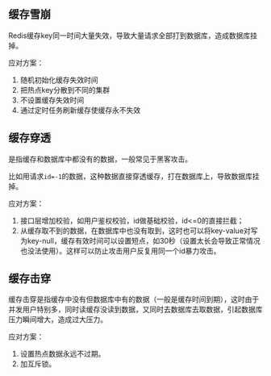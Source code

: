 ## 缓存雪崩

Redis缓存key同一时间大量失效，导致大量请求全部打到数据库，造成数据库挂掉。

应对方案：

1. 随机初始化缓存失效时间
2. 把热点key分散到不同的集群
3. 不设置缓存失效时间
4. 通过定时任务刷新缓存使缓存永不失效

## 缓存穿透

是指缓存和数据库中都没有的数据，一般常见于黑客攻击。

比如用请求`id=-1`的数据，这种数据直接穿透缓存，打在数据库上，导致数据库挂掉。

应对方案：

1. 接口层增加校验，如用户鉴权校验，id做基础校验，id<=0的直接拦截；
2. 从缓存取不到的数据，在数据库中也没有取到，这时也可以将key-value对写为key-null，缓存有效时间可以设置短点，如30秒（设置太长会导致正常情况也没法使用）。这样可以防止攻击用户反复用同一个id暴力攻击。

## 缓存击穿

缓存击穿是指缓存中没有但数据库中有的数据（一般是缓存时间到期），这时由于并发用户特别多，同时读缓存没读到数据，又同时去数据库去取数据，引起数据库压力瞬间增大，造成过大压力。

应对方案：

1. 设置热点数据永远不过期。
2. 加互斥锁。

